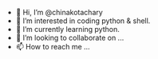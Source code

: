 - 👋 Hi, I’m @chinakotachary
- 👀 I’m interested in coding python & shell.
- 🌱 I’m currently learning python.
- 💞️ I’m looking to collaborate on ...
- 📫 How to reach me ...

<!---
chinakotachary/chinakotachary is a ✨ special ✨ repository because its `README.md` (this file) appears on your GitHub profile.
You can click the Preview link to take a look at your changes.
--->
